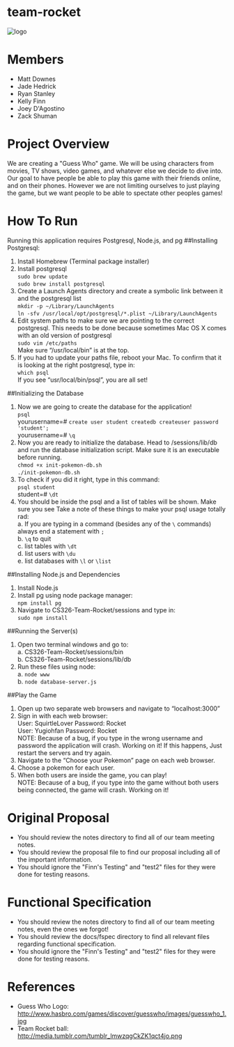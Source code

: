 team-rocket
===========

![logo](https://github.com/stanleyrya/CS326-Team-Rocket/raw/master/docs/logo.png)

Members
========
 - Matt Downes
 - Jade Hedrick
 - Ryan Stanley
 - Kelly Finn
 - Joey D'Agostino
 - Zack Shuman

# Project Overview

We are creating a "Guess Who" game. 
We will be using characters from movies, TV shows, video games, and whatever else we decide to dive into. 
Our goal to have people be able to play this game with their friends online, and on their phones. 
However we are not limiting ourselves to just playing the game, 
but we want people to be able to spectate other peoples games!

# How To Run  

Running this application requires Postgresql, Node.js, and pg
##Installing Postgresql:
1. Install Homebrew (Terminal package installer)  
2. Install postgresql  
`sudo brew update`  
`sudo brew install postgresql`  
3. Create a Launch Agents directory and create a symbolic link between it and the postgresql list  
`mkdir -p ~/Library/LaunchAgents`  
`ln -sfv /usr/local/opt/postgresql/*.plist ~/Library/LaunchAgents`  
4. Edit system paths to make sure we are pointing to the correct postgresql. This needs to be done because sometimes Mac OS X comes with an old version of postgresql  
`sudo vim /etc/paths`  
 	Make sure “/usr/local/bin” is at the top.  
5. If you had to update your paths file, reboot your Mac. To confirm that it is looking at the right postgresql, type in:  
`which psql`  
	If you see “usr/local/bin/psql”, you are all set!  

##Initializing the Database
1. Now we are going to create the database for the application!  
`psql`  
yourusername=# `create user student createdb createuser password 'student';`  
yourusername=# `\q`  
2. Now you are ready to initialize the database. Head to /sessions/lib/db and run the database initialization script. Make sure it is an executable before running.  
`chmod +x init-pokemon-db.sh`  
`./init-pokemon-db.sh`  
3. To check if you did it right, type in this command:  
`psql student`  
student=# `\dt`  
4. You should be inside the psql and a list of tables will be shown. Make sure you see  Take a note of these things to make your psql usage totally rad:  
a. If you are typing in a command (besides any of the `\` commands) always end a statement with `;`  
b. `\q` to quit  
c. list tables with `\dt`  
d. list users with `\du`  
e. list databases with `\l` or `\list`  

##Installing Node.js and Dependencies
1. Install Node.js  
2. Install pg using node package manager:  
`npm install pg`  
3. Navigate to CS326-Team-Rocket/sessions and type in:  
`sudo npm install` 

##Running the Server(s)
1. Open two terminal windows and go to:  
a. CS326-Team-Rocket/sessions/bin  
b. CS326-Team-Rocket/sessions/lib/db  
2. Run these files using node:  
a. `node www`  
b. `node database-server.js`  

##Play the Game
1. Open up two separate web browsers and navigate to “localhost:3000”  
2. Sign in with each web browser:  
User: SquirtleLover    Password: Rocket  
User: Yugiohfan        Password: Rocket  
NOTE: Because of a bug, if you type in the wrong username and password the application will crash. Working on it! If this happens, Just restart the servers and try again.  
3. Navigate to the “Choose your Pokemon” page on each web browser.  
4. Choose a pokemon for each user.  
5. When both users are inside the game, you can play!  
NOTE: Because of a bug, if you type into the game without both users being connected, the game will crash. Working on it!  

# Original Proposal
 - You should review the notes directory to find all of our team meeting notes.
 - You should review the proposal file to find our proposal including all of the important information.
 - You should ignore the "Finn's Testing" and "test2" files for they were done for testing reasons.
 
# Functional Specification
 - You should review the notes directory to find all of our team meeting notes, even the ones we forgot!
 - You should review the docs/fspec directory to find all relevant files regarding functional specification.
 - You should ignore the "Finn's Testing" and "test2" files for they were done for testing reasons.

# References
 - Guess Who Logo: http://www.hasbro.com/games/discover/guesswho/images/guesswho_1.jpg
 - Team Rocket ball: http://media.tumblr.com/tumblr_lmwzqgCkZK1qct4jo.png 
